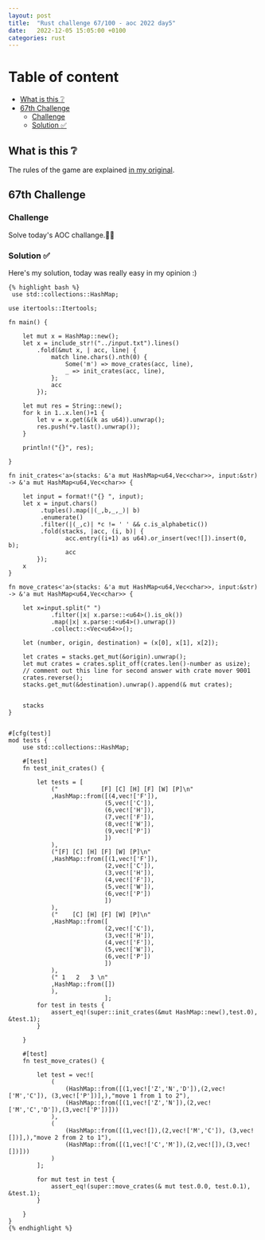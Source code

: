 ```yaml
---
layout: post
title:  "Rust challenge 67/100 - aoc 2022 day5"
date:   2022-12-05 15:05:00 +0100
categories: rust
---
```



#  Table of content
<!-- MarkdownTOC autolink="true" -->

- [What is this :grey_question:](#what-is-this-grey_question)
- [67th Challenge](#67th-challenge)
    - [Challenge](#challenge)
    - [Solution :white_check_mark:](#solution-white_check_mark)

<!-- /MarkdownTOC -->

## What is this :grey_question: 

The rules of the game are explained [in my original](https://maebli.github.io/rust/2021/10/18/100rust.html). 

## 67th Challenge
### Challenge

Solve today's AOC challange.🎅🦀

### Solution :white_check_mark:

Here's my solution, today was really easy in my opinion :)

    {% highlight bash %}
     use std::collections::HashMap;

    use itertools::Itertools;

    fn main() {

        let mut x = HashMap::new();
        let x = include_str!("../input.txt").lines()
            .fold(&mut x, | acc, line| {
                match line.chars().nth(0) {
                    Some('m') => move_crates(acc, line),
                    _ => init_crates(acc, line),
                };
                acc
            });

        let mut res = String::new();
        for k in 1..x.len()+1 {
            let v = x.get(&(k as u64)).unwrap();
            res.push(*v.last().unwrap());
        }

        println!("{}", res);
        
    }

    fn init_crates<'a>(stacks: &'a mut HashMap<u64,Vec<char>>, input:&str) -> &'a mut HashMap<u64,Vec<char>> {

        let input = format!("{} ", input);
        let x = input.chars()
             .tuples().map(|(_,b,_,_)| b)
             .enumerate()
             .filter(|(_,c)| *c != ' ' && c.is_alphabetic())
             .fold(stacks, |acc, (i, b)| {
                    acc.entry((i+1) as u64).or_insert(vec![]).insert(0, b);
                    acc
            });
        x
    }

    fn move_crates<'a>(stacks: &'a mut HashMap<u64,Vec<char>>, input:&str) -> &'a mut HashMap<u64,Vec<char>> {
       
        let x=input.split(" ")
                .filter(|x| x.parse::<u64>().is_ok())
                .map(|x| x.parse::<u64>().unwrap())
                .collect::<Vec<u64>>();

        let (number, origin, destination) = (x[0], x[1], x[2]);

        let crates = stacks.get_mut(&origin).unwrap();
        let mut crates = crates.split_off(crates.len()-number as usize);
        // comment out this line for second answer with crate mover 9001
        crates.reverse();
        stacks.get_mut(&destination).unwrap().append(& mut crates);


        stacks
    }


    #[cfg(test)]
    mod tests {
        use std::collections::HashMap;

        #[test]
        fn test_init_crates() {

            let tests = [
                ("            [F] [C] [H] [F] [W] [P]\n"
                ,HashMap::from([(4,vec!['F']),
                               (5,vec!['C']),
                               (6,vec!['H']),
                               (7,vec!['F']),
                               (8,vec!['W']),
                               (9,vec!['P'])
                               ])
                ),
                ("[F] [C] [H] [F] [W] [P]\n"
                ,HashMap::from([(1,vec!['F']),
                               (2,vec!['C']),
                               (3,vec!['H']),
                               (4,vec!['F']),
                               (5,vec!['W']),
                               (6,vec!['P'])
                               ])
                ),
                ("    [C] [H] [F] [W] [P]\n"
                ,HashMap::from([
                               (2,vec!['C']),
                               (3,vec!['H']),
                               (4,vec!['F']),
                               (5,vec!['W']),
                               (6,vec!['P'])
                               ])
                ),
                (" 1   2   3 \n"
                ,HashMap::from([])
                ),
                               ];
            for test in tests {
                assert_eq!(super::init_crates(&mut HashMap::new(),test.0), &test.1);
            }
        
        }

        #[test]
        fn test_move_crates() {

            let test = vec![
                (
                    (HashMap::from([(1,vec!['Z','N','D']),(2,vec!['M','C']), (3,vec!['P'])],),"move 1 from 1 to 2"),
                    (HashMap::from([(1,vec!['Z','N']),(2,vec!['M','C','D']),(3,vec!['P'])]))
                ),
                (
                    (HashMap::from([(1,vec![]),(2,vec!['M','C']), (3,vec![])],),"move 2 from 2 to 1"),
                    (HashMap::from([(1,vec!['C','M']),(2,vec![]),(3,vec![])]))
                )
            ];

            for mut test in test {
                assert_eq!(super::move_crates(& mut test.0.0, test.0.1), &test.1);
            }

        }
    }
    {% endhighlight %}
